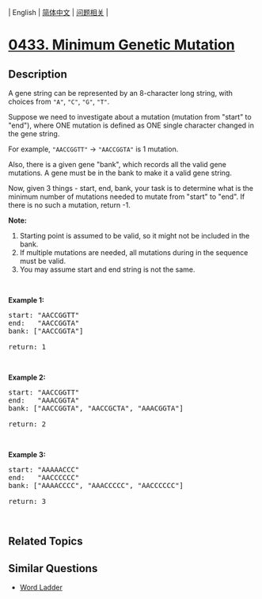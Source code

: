 
| English | [简体中文](README.md) | [问题相关](QUESTION.md) |
# [0433. Minimum Genetic Mutation](https://leetcode-cn.com/problems/minimum-genetic-mutation/)
## Description
<p>A gene string can be represented by an 8-character long string, with choices from <code>&quot;A&quot;</code>, <code>&quot;C&quot;</code>, <code>&quot;G&quot;</code>, <code>&quot;T&quot;</code>.</p>

<p>Suppose we need to investigate about a mutation (mutation from &quot;start&quot; to &quot;end&quot;), where ONE mutation is defined as ONE single character changed in the gene string.</p>

<p>For example, <code>&quot;AACCGGTT&quot;</code> -&gt; <code>&quot;AACCGGTA&quot;</code> is 1 mutation.</p>

<p>Also, there is a given gene &quot;bank&quot;, which records all the valid gene mutations. A gene must be in the bank to make it a valid gene string.</p>

<p>Now, given 3 things - start, end, bank, your task is to determine what is the minimum number of mutations needed to mutate from &quot;start&quot; to &quot;end&quot;. If there is no such a mutation, return -1.</p>

<p><b>Note:</b></p>

<ol>
	<li>Starting point is assumed to be valid, so it might not be included in the bank.</li>
	<li>If multiple mutations are needed, all mutations during in the sequence must be valid.</li>
	<li>You may assume start and end string is not the same.</li>
</ol>

<p>&nbsp;</p>

<p><b>Example 1:</b></p>

<pre>
start: &quot;AACCGGTT&quot;
end:   &quot;AACCGGTA&quot;
bank: [&quot;AACCGGTA&quot;]

return: 1
</pre>

<p>&nbsp;</p>

<p><b>Example 2:</b></p>

<pre>
start: &quot;AACCGGTT&quot;
end:   &quot;AAACGGTA&quot;
bank: [&quot;AACCGGTA&quot;, &quot;AACCGCTA&quot;, &quot;AAACGGTA&quot;]

return: 2
</pre>

<p>&nbsp;</p>

<p><b>Example 3:</b></p>

<pre>
start: &quot;AAAAACCC&quot;
end:   &quot;AACCCCCC&quot;
bank: [&quot;AAAACCCC&quot;, &quot;AAACCCCC&quot;, &quot;AACCCCCC&quot;]

return: 3
</pre>

<p>&nbsp;</p>

## Related Topics

## Similar Questions
- [Word Ladder](../0127/README_EN.md)
